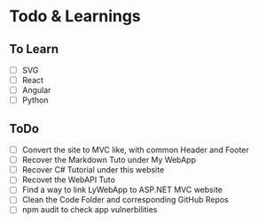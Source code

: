 # Todo & Learnings

## To Learn

- [ ] SVG
- [ ] React
- [ ] Angular
- [ ] Python

## ToDo

- [ ] Convert the site to MVC like, with common Header and Footer
- [ ] Recover the Markdown Tuto under My WebApp
- [ ] Recover C# Tutorial under this website
- [ ] Recovet the WebAPI Tuto
- [ ] Find a way to link LyWebApp to ASP.NET MVC website
- [ ] Clean the Code Folder and corresponding GitHub Repos
- [ ] npm audit to check app vulnerbilities
